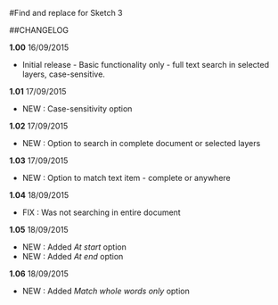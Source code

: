 #Find and replace for Sketch 3

##CHANGELOG

**1.00** 16/09/2015
* Initial release - Basic functionality only - full text search in selected layers, case-sensitive.

**1.01** 17/09/2015
* NEW : Case-sensitivity option

**1.02** 17/09/2015
* NEW : Option to search in complete document or selected layers

**1.03** 17/09/2015
* NEW : Option to match text item - complete or anywhere

**1.04** 18/09/2015
* FIX : Was not searching in entire document

**1.05** 18/09/2015
* NEW : Added *At start* option
* NEW : Added *At end* option

**1.06** 18/09/2015
* NEW : Added *Match whole words only* option